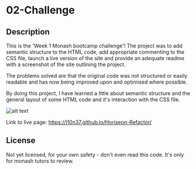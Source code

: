 
# 02-Challenge

## Description

This is the 'Week 1 Monash bootcamp challenge'!
The project was to add semantic structure to the HTML code, add appropriate commenting to the
CSS file, launch a live version of the site and provide an adequate readme with a screenshot of the site outlining the project.

The problems solved are that the original code was not structured or easily readable and has 
now being improved upon and optimised where possible.

By doing this project, I have learned a little about semantic structure and the general layout
of some HTML code and it's interaction with the CSS file.


![alt text](assets/images/Screenshot.png)

        
Link to live page: https://l10n37.github.io/Horiseon-Refactor/
## License

Not yet licensed, for your own safety - don't even read this code. It's only for monash tutors to review.